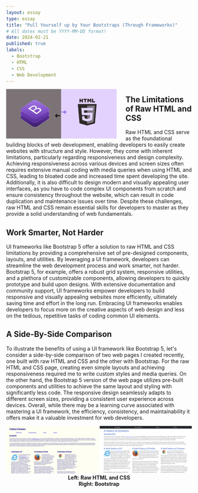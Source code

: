 ```yaml
---
layout: essay
type: essay
title: "Pull Yourself up by Your Bootstraps (Through Frameworks)"
# All dates must be YYYY-MM-DD format!
date: 2024-02-21
published: true
labels:
  - Bootstrap
  - HTML
  - CSS
  - Web Development
---
```


<img style="margin-right: 1.5rem" align="left" height="auto" width="300" src="../img/bootstrap.jpg" />

## The Limitations of Raw HTML and CSS

  Raw HTML and CSS serve as the foundational building blocks of web development, enabling developers to easily create websites with structure and style. However, they come with inherent limitations, particularly regarding responsiveness and design complexity. Achieving responsiveness across various devices and screen sizes often requires extensive manual coding with media queries when using HTML and CSS, leading to bloated code and increased time spent developing the site. Additionally, it is also difficult to design modern and visually appealing user interfaces, as you have to code complex UI components from scratch and ensure consistency throughout the website, which can result in code duplication and maintenance issues over time. Despite these challenges, raw HTML and CSS remain essential skills for developers to master as they provide a solid understanding of web fundamentals.

## Work Smarter, Not Harder

  UI frameworks like Bootstrap 5 offer a solution to raw HTML and CSS limitations by providing a comprehensive set of pre-designed components, layouts, and utilities. By leveraging a UI framework, developers can streamline the web development process and work smarter, not harder. Bootstrap 5, for example, offers a robust grid system, responsive utilities, and a plethora of customizable components, allowing developers to quickly prototype and build upon designs. With extensive documentation and community support, UI frameworks empower developers to build responsive and visually appealing websites more efficiently, ultimately saving time and effort in the long run. Embracing UI frameworks enables developers to focus more on the creative aspects of web design and less on the tedious, repetitive tasks of coding common UI elements.

## A Side-By-Side Comparison

  To illustrate the benefits of using a UI framework like Bootstrap 5, let's consider a side-by-side comparison of two web pages I created recently, one built with raw HTML and CSS and the other with Bootstrap. For the raw HTML and CSS page, creating even simple layouts and achieving responsiveness required me to write custom styles and media queries. On the other hand, the Bootstrap 5 version of the web page utilizes pre-built components and utilities to achieve the same layout and styling with significantly less code. The responsive design seamlessly adapts to different screen sizes, providing a consistent user experience across devices. Overall, while there may be a learning curve associated with mastering a UI framework, the efficiency, consistency, and maintainability it offers make it a valuable investment for web developers.

<p align="center">
  <img src="../img/website-comparison.png" />
  <b>Left: Raw HTML and CSS<br>
    Right: Bootstrap</b>
</p>
